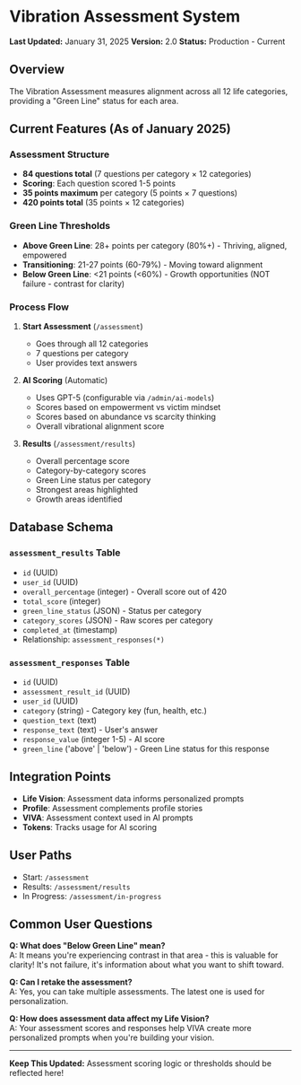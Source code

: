 # Vibration Assessment System

**Last Updated:** January 31, 2025
**Version:** 2.0
**Status:** Production - Current

## Overview

The Vibration Assessment measures alignment across all 12 life categories, providing a "Green Line" status for each area.

## Current Features (As of January 2025)

### Assessment Structure

- **84 questions total** (7 questions per category × 12 categories)
- **Scoring**: Each question scored 1-5 points
- **35 points maximum** per category (5 points × 7 questions)
- **420 points total** (35 points × 12 categories)

### Green Line Thresholds

- **Above Green Line**: 28+ points per category (80%+) - Thriving, aligned, empowered
- **Transitioning**: 21-27 points (60-79%) - Moving toward alignment
- **Below Green Line**: <21 points (<60%) - Growth opportunities (NOT failure - contrast for clarity)

### Process Flow

1. **Start Assessment** (`/assessment`)
   - Goes through all 12 categories
   - 7 questions per category
   - User provides text answers

2. **AI Scoring** (Automatic)
   - Uses GPT-5 (configurable via `/admin/ai-models`)
   - Scores based on empowerment vs victim mindset
   - Scores based on abundance vs scarcity thinking
   - Overall vibrational alignment score

3. **Results** (`/assessment/results`)
   - Overall percentage score
   - Category-by-category scores
   - Green Line status per category
   - Strongest areas highlighted
   - Growth areas identified

## Database Schema

### `assessment_results` Table
- `id` (UUID)
- `user_id` (UUID)
- `overall_percentage` (integer) - Overall score out of 420
- `total_score` (integer)
- `green_line_status` (JSON) - Status per category
- `category_scores` (JSON) - Raw scores per category
- `completed_at` (timestamp)
- Relationship: `assessment_responses(*)`

### `assessment_responses` Table
- `id` (UUID)
- `assessment_result_id` (UUID)
- `user_id` (UUID)
- `category` (string) - Category key (fun, health, etc.)
- `question_text` (text)
- `response_text` (text) - User's answer
- `response_value` (integer 1-5) - AI score
- `green_line` ('above' | 'below') - Green Line status for this response

## Integration Points

- **Life Vision**: Assessment data informs personalized prompts
- **Profile**: Assessment complements profile stories
- **VIVA**: Assessment context used in AI prompts
- **Tokens**: Tracks usage for AI scoring

## User Paths

- Start: `/assessment`
- Results: `/assessment/results`
- In Progress: `/assessment/in-progress`

## Common User Questions

**Q: What does "Below Green Line" mean?**  
A: It means you're experiencing contrast in that area - this is valuable for clarity! It's not failure, it's information about what you want to shift toward.

**Q: Can I retake the assessment?**  
A: Yes, you can take multiple assessments. The latest one is used for personalization.

**Q: How does assessment data affect my Life Vision?**  
A: Your assessment scores and responses help VIVA create more personalized prompts when you're building your vision.

---

**Keep This Updated:** Assessment scoring logic or thresholds should be reflected here!
